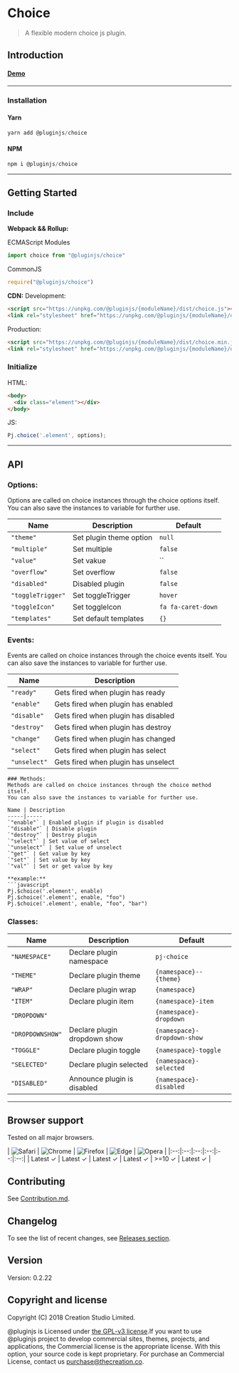 # Choice
> A flexible modern choice js plugin.
## Introduction

#### [Demo]()
---
### Installation

#### Yarn
```javascript
yarn add @pluginjs/choice
```
#### NPM
```javascript
npm i @pluginjs/choice
```
---

## Getting Started
### Include
**Webpack && Rollup:**

ECMAScript Modules
```javascript
import choice from "@pluginjs/choice"
```

CommonJS
```javascript
require("@pluginjs/choice")
```

**CDN:**
Development:
```html
<script src="https://unpkg.com/@pluginjs/{moduleName}/dist/choice.js"></script>
<link rel="stylesheet" href="https://unpkg.com/@pluginjs/{moduleName}/dist/choice.css">
```
Production:
```html
<script src="https://unpkg.com/@pluginjs/{moduleName}/dist/choice.min.js"></script>
<link rel="stylesheet" href="https://unpkg.com/@pluginjs/{moduleName}/dist/choice.min.css">
```

### Initialize
HTML:
```html
<body>
  <div class="element"></div>
</body>
```
JS:
```javascript
Pj.choice('.element', options);
```
---
## API

### Options:
Options are called on choice instances through the choice options itself.
You can also save the instances to variable for further use.

Name | Description | Default
-----|--------------|-----
`"theme"` | Set plugin theme option | `null`
`"multiple"` | Set multiple | `false`
`"value"` | Set vakue | ``
`"overflow"` | Set overflow | `false`
`"disabled"` | Disabled plugin | `false`
`"toggleTrigger"` | Set toggleTrigger | `hover`
`"toggleIcon"` | Set toggleIcon | `fa fa-caret-down`
`"templates"` | Set default templates | `{}`

### Events:
Events are called on choice instances through the choice events itself.
You can also save the instances to variable for further use.

Name | Description
-----|-----
`"ready"` | Gets fired when plugin has ready
`"enable"` | Gets fired when plugin has enabled
`"disable"` | Gets fired when plugin has disabled
`"destroy"` | Gets fired when plugin has destroy
`"change"` | Gets fired when plugin has changed
`"select"` | Gets fired when plugin has select
`"unselect"` | Gets fired when plugin has unselect

```
### Methods:
Methods are called on choice instances through the choice method itself.
You can also save the instances to variable for further use.

Name | Description
-----|-----
`"enable"` | Enabled plugin if plugin is disabled
`"disable"` | Disable plugin
`"destroy"` | Destroy plugin
`"select"` | Set value of select
`"unselect"` | Set value of unselect
`"get"` | Get value by key
`"set"` | Set value by key
`"val"` | Set or get value by key

**example:**
```javascript
Pj.$choice('.element', enable)
Pj.$choice('.element', enable, "foo")
Pj.$choice('.element', enable, "foo", "bar")
```

### Classes:
Name | Description | Default
-----|------|------
`"NAMESPACE"` | Declare plugin namespace | `pj-choice`
`"THEME"` | Declare plugin theme | `{namespace}--{theme}`
`"WRAP"` | Declare plugin wrap | `{namespace}`
`"ITEM"` | Declare plugin item | `{namespace}-item`
`"DROPDOWN"` |  | `{namespace}-dropdown`
`"DROPDOWNSHOW"` | Declare plugin dropdown show | `{namespace}-dropdown-show`
`"TOGGLE"` | Declare plugin toggle | `{namespace}-toggle`
`"SELECTED"` | Declare plugin selected | `{namespace}-selected`
`"DISABLED"` | Announce plugin is disabled | `{namespace}-disabled`



---

## Browser support

Tested on all major browsers.

| <img src="https://raw.githubusercontent.com/alrra/browser-logos/master/src/safari/safari_32x32.png" alt="Safari"> | <img src="https://raw.githubusercontent.com/alrra/browser-logos/master/src/chrome/chrome_32x32.png" alt="Chrome"> | <img src="https://raw.githubusercontent.com/alrra/browser-logos/master/src/firefox/firefox_32x32.png" alt="Firefox"> | <img src="https://raw.githubusercontent.com/alrra/browser-logos/master/src/edge/edge_32x32.png" alt="Edge"> | <img src="https://raw.githubusercontent.com/alrra/browser-logos/master/src/opera/opera_32x32.png" alt="Opera"> |
|:--:|:--:|:--:|:--:|:--:|:--:|
| Latest ✓ | Latest ✓ | Latest ✓ | Latest ✓ | >=10 ✓ | Latest ✓ |

## Contributing
See [Contribution.md](Contribution.md).

## Changelog
To see the list of recent changes, see [Releases section](https://github.com/plugin/plugin.js/releases).

## Version
Version: 0.2.22

## Copyright and license
Copyright (C) 2018 Creation Studio Limited.

@pluginjs is Licensed under [the GPL-v3 license](LICENSE).If you want to use @pluginjs project to develop commercial sites, themes, projects, and applications, the Commercial license is the appropriate license. With this option, your source code is kept proprietary. For purchase an Commercial License, contact us purchase@thecreation.co.
